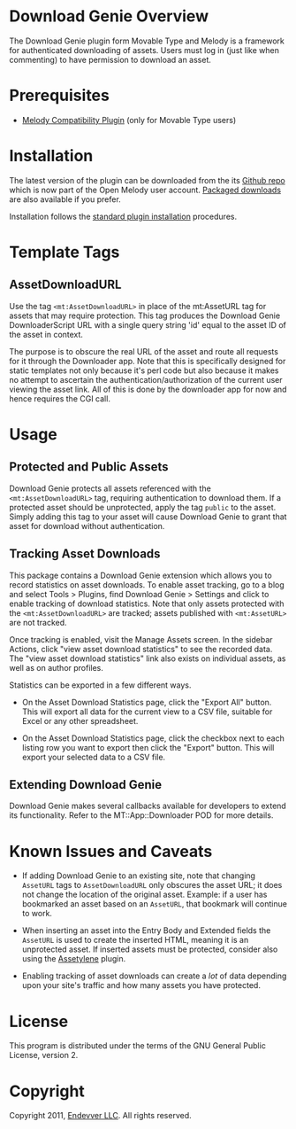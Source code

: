 # Download Genie Overview #

The Download Genie plugin form Movable Type and Melody is a framework for
authenticated downloading of assets. Users must log in (just like when
commenting) to have permission to download an asset.

# Prerequisites #

* [Melody Compatibility Plugin][] (only for Movable Type users)

[Melody Compatibility Plugin]:
  https://github.com/endevver/mt-plugin-melody-compat

# Installation #

The latest version of the plugin can be downloaded from the its
[Github repo][] which is now part of the Open Melody user account.
[Packaged downloads][] are also available if you prefer.

Installation follows the [standard plugin installation][] procedures.

[Github repo]:
   http://github.com/openmelody/mt-plugin-configassistant
[Packaged downloads]:
   http://github.com/openmelody/mt-plugin-configassistant/downloads
[Standard plugin installation]:
   http://tinyurl.com/easy-plugin-install

# Template Tags #

## AssetDownloadURL ##

Use the tag `<mt:AssetDownloadURL>` in place of the mt:AssetURL tag for assets
that may require protection. This tag produces the Download Genie
DownloaderScript URL with a single query string 'id' equal to the asset ID of
the asset in context.

The purpose is to obscure the real URL of the asset and route all requests for
it through the Downloader app. Note that this is specifically designed for
static templates not only because it's perl code but also because it makes no
attempt to ascertain the authentication/authorization of the current user
viewing the asset link. All of this is done by the downloader app for now and
hence requires the CGI call.


# Usage #

## Protected and Public Assets ##

Download Genie protects all assets referenced with the `<mt:AssetDownloadURL>`
tag, requiring authentication to download them. If a protected asset should be
unprotected, apply the tag `public` to the asset. Simply adding this tag to
your asset will cause Download Genie to grant that asset for download without
authentication.

## Tracking Asset Downloads ##

This package contains a Download Genie extension which allows you to record
statistics on asset downloads. To enable asset tracking, go to a blog and
select Tools > Plugins, find Download Genie > Settings and click to enable
tracking of download statistics. Note that only assets protected with the
`<mt:AssetDownloadURL>` are tracked; assets published with `<mt:AssetURL>` are
not tracked.

Once tracking is enabled, visit the Manage Assets screen. In the sidebar
Actions, click "view asset download statistics" to see the recorded data. The
"view asset download statistics" link also exists on individual assets, as
well as on author profiles.

Statistics can be exported in a few different ways.

* On the Asset Download Statistics page, click the "Export All" button. This
  will export all data for the current view to a CSV file, suitable for Excel
  or any other spreadsheet.

* On the Asset Download Statistics page, click the checkbox next to each
  listing row you want to export then click the "Export" button. This will
  export your selected data to a CSV file.

## Extending Download Genie ##

Download Genie makes several callbacks available for developers to extend its
functionality. Refer to the MT::App::Downloader POD for more details.


# Known Issues and Caveats #

* If adding Download Genie to an existing site, note that changing `AssetURL`
  tags to `AssetDownloadURL` only obscures the asset URL; it does not change
  the location of the original asset. Example: if a user has bookmarked an
  asset based on an `AssetURL`, that bookmark will continue to work.

* When inserting an asset into the Entry Body and Extended fields the
  `AssetURL` is used to create the inserted HTML, meaning it is an unprotected
  asset. If inserted assets must be protected, consider also using the
  [Assetylene](https://github.com/endevver/mt-plugin-assetylene) plugin.

* Enabling tracking of asset downloads can create a *lot* of data depending
  upon your site's traffic and how many assets you have protected.


# License #

This program is distributed under the terms of the GNU General Public License,
version 2.

# Copyright #

Copyright 2011, [Endevver LLC](http://endevver.com). All rights reserved.
